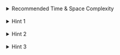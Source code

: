 <br>
<details class="hint-accordion">  
    <summary>Recommended Time & Space Complexity</summary>
    <p>
    You should aim for a solution with <code>O(V + E)</code> time and <code>O(V + E)</code> space, where <code>V</code> is the number of courses (nodes) and <code>E</code> is the number of prerequisites (edges).
    </p>
</details>

<br>
<details class="hint-accordion">  
    <summary>Hint 1</summary>
    <p>
    Consider the problem as a graph where courses represent the nodes, and <code>prerequisite[i] = [a, b]</code> represents a directed edge from <code>a</code> to <code>b</code>. We need to determine whether the graph contains a cycle. Why? Because if there is a cycle, it is impossible to complete the courses involved in the cycle. Can you think of an algorithm to detect cycle in a graph?
    </p>
</details>

<br>
<details class="hint-accordion">  
    <summary>Hint 2</summary>
    <p>
    We can use the Depth First Search (DFS) algorithm to detect a cycle in a graph. We iterate over each course, run a DFS from that course, and first try to finish its prerequisite courses by recursively traversing through them. To detect a cycle, we initialize a hash set called <code>path</code>, which contains the nodes visited in the current DFS call. If we encounter a course that is already in the <code>path</code>, we can conclude that a cycle is detected. How would you implement it?
    </p>
</details>

<br>
<details class="hint-accordion">  
    <summary>Hint 3</summary>
    <p>
     We run a DFS starting from each course by initializing a hash set, <code>path</code>, to track the nodes in the current DFS call. At each step of the DFS, we return <code>false</code> if the current node is already in the <code>path</code>, indicating a cycle. We recursively traverse the neighbors of the current node, and if any of the neighbor DFS calls detect a cycle, we immediately return <code>false</code>. Additionally, we clear the neighbors list of a node when no cycle is found from that node to avoid revisiting those paths again.
    </p>
</details>

